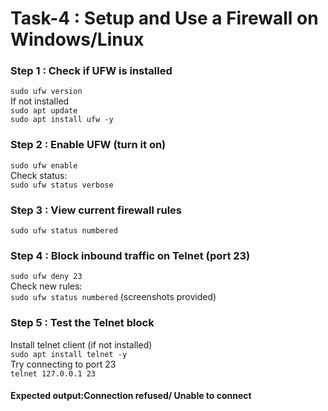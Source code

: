 # Task-4 : Setup and Use a Firewall on Windows/Linux

### Step 1 : Check if UFW is installed
`sudo ufw version` <br>
If not installed <br>
`sudo apt update`  <br>
`sudo apt install ufw -y`

### Step 2 : Enable UFW (turn it on)
`sudo ufw enable` <br>
Check status: <br>
`sudo ufw status verbose`

### Step 3 : View current firewall rules
`sudo ufw status numbered`

### Step 4 : Block inbound traffic on Telnet (port 23)
`sudo ufw deny 23` <br>
Check new rules: <br>
`sudo ufw status numbered`
(screenshots provided)

### Step 5 : Test the Telnet block
Install telnet client (if not installed)<br>
`sudo apt install telnet -y` <br>
Try connecting to port 23 <br>
`telnet 127.0.0.1 23`
#### Expected output:Connection refused/ Unable to connect

